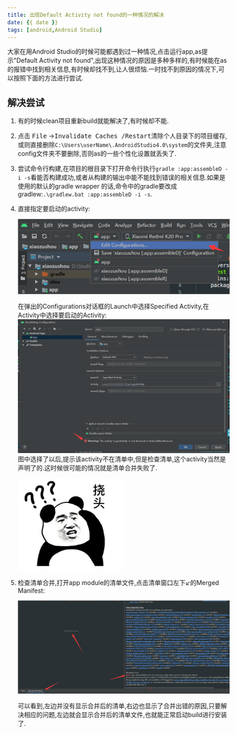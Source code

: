 ```yaml
---
title: 出现Default Activity not found的一种情况的解决
date: {{ date }}
tags: [android,Android Studio]
---
```


  大家在用Android Studio的时候可能都遇到过一种情况,点击运行app,as提示"Default Activity not found",出现这种情况的原因是多种多样的,有时候能在as的报错中找到相关信息,有时候却找不到,让人很烦恼.一时找不到原因的情况下,可以按照下面的方法进行尝试.

## 解决尝试

1. 有的时候clean项目重新build就能解决了,有时候却不能.

2. 点击 <kbd>File</kbd> -><kbd>Invalidate Caches /Restart</kbd>清除个人目录下的项目缓存,或则直接删除`C:\Users\userName\.AndroidStudio4.0\system`的文件夹,注意config文件夹不要删除,否则as的一些个性化设置就丢失了.

3. 尝试命令行构建,在项目的根目录下打开命令行执行`gradle :app:assembleD -i -s`看能否构建成功,或者从构建的输出中能不能找到错误的相关信息.如果是使用的默认的gradle wrapper 的话,命令中的gradle要改成gradlew:`.\gradlew.bat :app:assembleD -i -s`.

4. 直接指定要启动的activity:

    ![](出现Default_Activity_not_found的一种情况的解决/1.png)

    在弹出的Configurations对话框的Launch中选择Specified Activity,在Activity中选择要启动的Activity:
    ![](出现Default_Activity_not_found的一种情况的解决/2.png)
    图中选择了以后,提示该activity不在清单中,但是检查清单,这个activity当然是声明了的.这时候很可能的情况就是清单合并失败了.

    ![](出现Default_Activity_not_found的一种情况的解决/qqpyimg1595411458.gif)

5. 检查清单合并,打开app module的清单文件,点击清单窗口左下↙的Merged Manifest:

    ![](出现Default_Activity_not_found的一种情况的解决/3.png)

    可以看到,左边并没有显示合并后的清单,右边也显示了合并出错的原因,只要解决相应的问题,左边就会显示合并后的清单文件,也就能正常启动build进行安装了.

    

